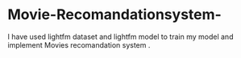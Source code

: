 # Movie-Recomandationsystem-
I have used lightfm dataset and lightfm model to train my model and  implement Movies recomandation system .
